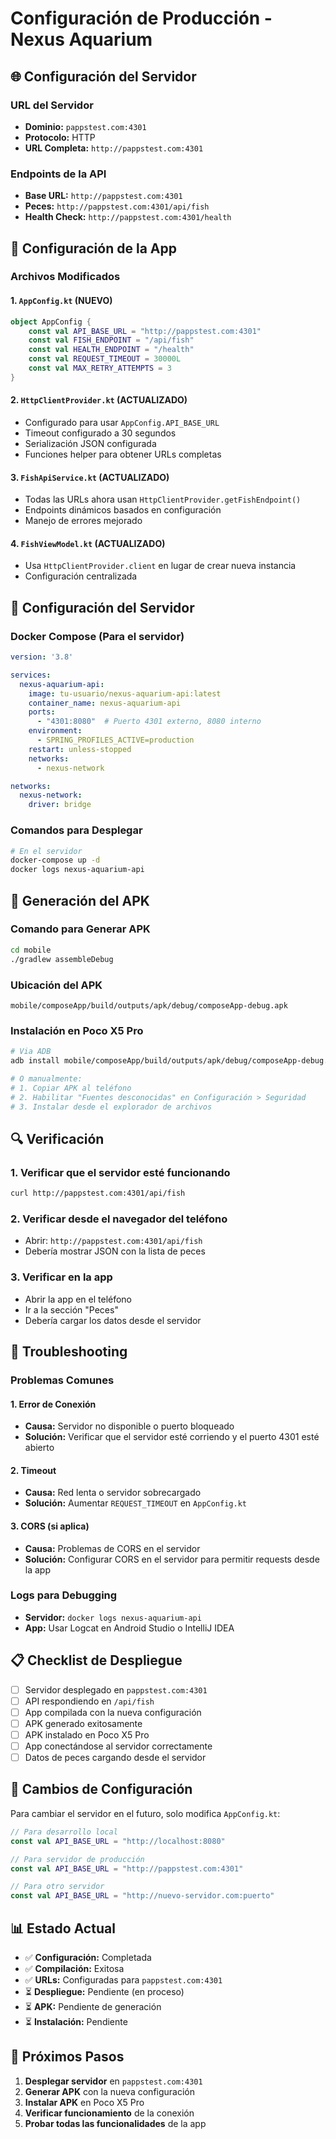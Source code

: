 # Configuración de Producción - Nexus Aquarium

## 🌐 Configuración del Servidor

### URL del Servidor
- **Dominio:** `pappstest.com:4301`
- **Protocolo:** HTTP
- **URL Completa:** `http://pappstest.com:4301`

### Endpoints de la API
- **Base URL:** `http://pappstest.com:4301`
- **Peces:** `http://pappstest.com:4301/api/fish`
- **Health Check:** `http://pappstest.com:4301/health`

## 📱 Configuración de la App

### Archivos Modificados

#### 1. `AppConfig.kt` (NUEVO)
```kotlin
object AppConfig {
    const val API_BASE_URL = "http://pappstest.com:4301"
    const val FISH_ENDPOINT = "/api/fish"
    const val HEALTH_ENDPOINT = "/health"
    const val REQUEST_TIMEOUT = 30000L
    const val MAX_RETRY_ATTEMPTS = 3
}
```

#### 2. `HttpClientProvider.kt` (ACTUALIZADO)
- Configurado para usar `AppConfig.API_BASE_URL`
- Timeout configurado a 30 segundos
- Serialización JSON configurada
- Funciones helper para obtener URLs completas

#### 3. `FishApiService.kt` (ACTUALIZADO)
- Todas las URLs ahora usan `HttpClientProvider.getFishEndpoint()`
- Endpoints dinámicos basados en configuración
- Manejo de errores mejorado

#### 4. `FishViewModel.kt` (ACTUALIZADO)
- Usa `HttpClientProvider.client` en lugar de crear nueva instancia
- Configuración centralizada

## 🔧 Configuración del Servidor

### Docker Compose (Para el servidor)
```yaml
version: '3.8'

services:
  nexus-aquarium-api:
    image: tu-usuario/nexus-aquarium-api:latest
    container_name: nexus-aquarium-api
    ports:
      - "4301:8080"  # Puerto 4301 externo, 8080 interno
    environment:
      - SPRING_PROFILES_ACTIVE=production
    restart: unless-stopped
    networks:
      - nexus-network

networks:
  nexus-network:
    driver: bridge
```

### Comandos para Desplegar
```bash
# En el servidor
docker-compose up -d
docker logs nexus-aquarium-api
```

## 📱 Generación del APK

### Comando para Generar APK
```bash
cd mobile
./gradlew assembleDebug
```

### Ubicación del APK
```
mobile/composeApp/build/outputs/apk/debug/composeApp-debug.apk
```

### Instalación en Poco X5 Pro
```bash
# Via ADB
adb install mobile/composeApp/build/outputs/apk/debug/composeApp-debug.apk

# O manualmente:
# 1. Copiar APK al teléfono
# 2. Habilitar "Fuentes desconocidas" en Configuración > Seguridad
# 3. Instalar desde el explorador de archivos
```

## 🔍 Verificación

### 1. Verificar que el servidor esté funcionando
```bash
curl http://pappstest.com:4301/api/fish
```

### 2. Verificar desde el navegador del teléfono
- Abrir: `http://pappstest.com:4301/api/fish`
- Debería mostrar JSON con la lista de peces

### 3. Verificar en la app
- Abrir la app en el teléfono
- Ir a la sección "Peces"
- Debería cargar los datos desde el servidor

## 🚨 Troubleshooting

### Problemas Comunes

#### 1. Error de Conexión
- **Causa:** Servidor no disponible o puerto bloqueado
- **Solución:** Verificar que el servidor esté corriendo y el puerto 4301 esté abierto

#### 2. Timeout
- **Causa:** Red lenta o servidor sobrecargado
- **Solución:** Aumentar `REQUEST_TIMEOUT` en `AppConfig.kt`

#### 3. CORS (si aplica)
- **Causa:** Problemas de CORS en el servidor
- **Solución:** Configurar CORS en el servidor para permitir requests desde la app

### Logs para Debugging
- **Servidor:** `docker logs nexus-aquarium-api`
- **App:** Usar Logcat en Android Studio o IntelliJ IDEA

## 📋 Checklist de Despliegue

- [ ] Servidor desplegado en `pappstest.com:4301`
- [ ] API respondiendo en `/api/fish`
- [ ] App compilada con la nueva configuración
- [ ] APK generado exitosamente
- [ ] APK instalado en Poco X5 Pro
- [ ] App conectándose al servidor correctamente
- [ ] Datos de peces cargando desde el servidor

## 🔄 Cambios de Configuración

Para cambiar el servidor en el futuro, solo modifica `AppConfig.kt`:

```kotlin
// Para desarrollo local
const val API_BASE_URL = "http://localhost:8080"

// Para servidor de producción
const val API_BASE_URL = "http://pappstest.com:4301"

// Para otro servidor
const val API_BASE_URL = "http://nuevo-servidor.com:puerto"
```

## 📊 Estado Actual

- ✅ **Configuración:** Completada
- ✅ **Compilación:** Exitosa
- ✅ **URLs:** Configuradas para `pappstest.com:4301`
- ⏳ **Despliegue:** Pendiente (en proceso)
- ⏳ **APK:** Pendiente de generación
- ⏳ **Instalación:** Pendiente

## 🎯 Próximos Pasos

1. **Desplegar servidor** en `pappstest.com:4301`
2. **Generar APK** con la nueva configuración
3. **Instalar APK** en Poco X5 Pro
4. **Verificar funcionamiento** de la conexión
5. **Probar todas las funcionalidades** de la app
